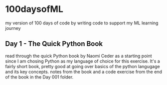 # 100daysofML

my version of 100 days of code by writing code to support my ML learning journey

## Day 1 - The Quick Python Book
read through the quick Python book by Naomi Ceder as a starting point since I am chosing Python as my language of choice for this exercise. It's a fairly short book, pretty good at going over basics of the python langugage and its key concepts. notes from the book and a code exercise from the end of the book in the Day 001 folder.

